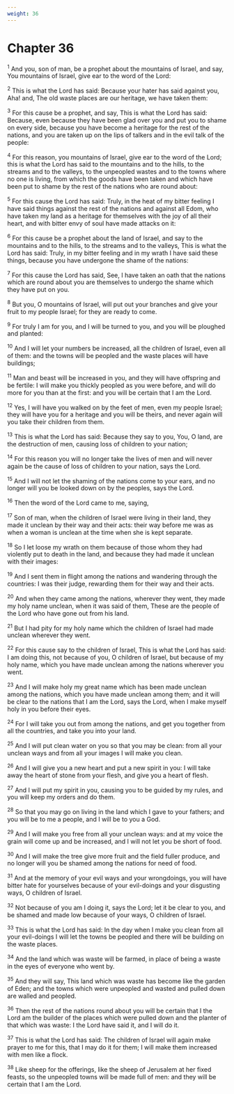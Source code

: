 ```yaml
---
weight: 36
---
```


# Chapter 36

<sup>1</sup> And you, son of man, be a prophet about the mountains of Israel, and say, You mountains of Israel, give ear to the word of the Lord: 

<sup>2</sup> This is what the Lord has said: Because your hater has said against you, Aha! and, The old waste places are our heritage, we have taken them: 

<sup>3</sup> For this cause be a prophet, and say, This is what the Lord has said: Because, even because they have been glad over you and put you to shame on every side, because you have become a heritage for the rest of the nations, and you are taken up on the lips of talkers and in the evil talk of the people: 

<sup>4</sup> For this reason, you mountains of Israel, give ear to the word of the Lord; this is what the Lord has said to the mountains and to the hills, to the streams and to the valleys, to the unpeopled wastes and to the towns where no one is living, from which the goods have been taken and which have been put to shame by the rest of the nations who are round about: 

<sup>5</sup> For this cause the Lord has said: Truly, in the heat of my bitter feeling I have said things against the rest of the nations and against all Edom, who have taken my land as a heritage for themselves with the joy of all their heart, and with bitter envy of soul have made attacks on it: 

<sup>6</sup> For this cause be a prophet about the land of Israel, and say to the mountains and to the hills, to the streams and to the valleys, This is what the Lord has said: Truly, in my bitter feeling and in my wrath I have said these things, because you have undergone the shame of the nations: 

<sup>7</sup> For this cause the Lord has said, See, I have taken an oath that the nations which are round about you are themselves to undergo the shame which they have put on you. 

<sup>8</sup> But you, O mountains of Israel, will put out your branches and give your fruit to my people Israel; for they are ready to come. 

<sup>9</sup> For truly I am for you, and I will be turned to you, and you will be ploughed and planted: 

<sup>10</sup> And I will let your numbers be increased, all the children of Israel, even all of them: and the towns will be peopled and the waste places will have buildings; 

<sup>11</sup> Man and beast will be increased in you, and they will have offspring and be fertile: I will make you thickly peopled as you were before, and will do more for you than at the first: and you will be certain that I am the Lord. 

<sup>12</sup> Yes, I will have you walked on by the feet of men, even my people Israel; they will have you for a heritage and you will be theirs, and never again will you take their children from them. 

<sup>13</sup> This is what the Lord has said: Because they say to you, You, O land, are the destruction of men, causing loss of children to your nation; 

<sup>14</sup> For this reason you will no longer take the lives of men and will never again be the cause of loss of children to your nation, says the Lord. 

<sup>15</sup> And I will not let the shaming of the nations come to your ears, and no longer will you be looked down on by the peoples, says the Lord. 

<sup>16</sup> Then the word of the Lord came to me, saying, 

<sup>17</sup> Son of man, when the children of Israel were living in their land, they made it unclean by their way and their acts: their way before me was as when a woman is unclean at the time when she is kept separate. 

<sup>18</sup> So I let loose my wrath on them because of those whom they had violently put to death in the land, and because they had made it unclean with their images: 

<sup>19</sup> And I sent them in flight among the nations and wandering through the countries: I was their judge, rewarding them for their way and their acts. 

<sup>20</sup> And when they came among the nations, wherever they went, they made my holy name unclean, when it was said of them, These are the people of the Lord who have gone out from his land. 

<sup>21</sup> But I had pity for my holy name which the children of Israel had made unclean wherever they went. 

<sup>22</sup> For this cause say to the children of Israel, This is what the Lord has said: I am doing this, not because of you, O children of Israel, but because of my holy name, which you have made unclean among the nations wherever you went. 

<sup>23</sup> And I will make holy my great name which has been made unclean among the nations, which you have made unclean among them; and it will be clear to the nations that I am the Lord, says the Lord, when I make myself holy in you before their eyes. 

<sup>24</sup> For I will take you out from among the nations, and get you together from all the countries, and take you into your land. 

<sup>25</sup> And I will put clean water on you so that you may be clean: from all your unclean ways and from all your images I will make you clean. 

<sup>26</sup> And I will give you a new heart and put a new spirit in you: I will take away the heart of stone from your flesh, and give you a heart of flesh. 

<sup>27</sup> And I will put my spirit in you, causing you to be guided by my rules, and you will keep my orders and do them. 

<sup>28</sup> So that you may go on living in the land which I gave to your fathers; and you will be to me a people, and I will be to you a God. 

<sup>29</sup> And I will make you free from all your unclean ways: and at my voice the grain will come up and be increased, and I will not let you be short of food. 

<sup>30</sup> And I will make the tree give more fruit and the field fuller produce, and no longer will you be shamed among the nations for need of food. 

<sup>31</sup> And at the memory of your evil ways and your wrongdoings, you will have bitter hate for yourselves because of your evil-doings and your disgusting ways, O children of Israel. 

<sup>32</sup> Not because of you am I doing it, says the Lord; let it be clear to you, and be shamed and made low because of your ways, O children of Israel. 

<sup>33</sup> This is what the Lord has said: In the day when I make you clean from all your evil-doings I will let the towns be peopled and there will be building on the waste places. 

<sup>34</sup> And the land which was waste will be farmed, in place of being a waste in the eyes of everyone who went by. 

<sup>35</sup> And they will say, This land which was waste has become like the garden of Eden; and the towns which were unpeopled and wasted and pulled down are walled and peopled. 

<sup>36</sup> Then the rest of the nations round about you will be certain that I the Lord am the builder of the places which were pulled down and the planter of that which was waste: I the Lord have said it, and I will do it. 

<sup>37</sup> This is what the Lord has said: The children of Israel will again make prayer to me for this, that I may do it for them; I will make them increased with men like a flock. 

<sup>38</sup> Like sheep for the offerings, like the sheep of Jerusalem at her fixed feasts, so the unpeopled towns will be made full of men: and they will be certain that I am the Lord. 


